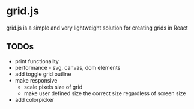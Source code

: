 # grid.js

grid.js is a simple and very lightweight solution for creating grids in React

## TODOs
- print functionality
- performance - svg, canvas, dom elements
- add toggle grid outline
- make responsive
  - scale pixels size of grid
  - make user defined size the correct size regardless of screen size
- add colorpicker
